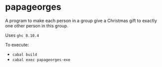# papageorges

A program to make each person in a group give a Christmas gift to exactly one other person in this group.

Uses `ghc 8.10.4`

To execute:

* `cabal build`
* `cabal exec papageorges-exe`
